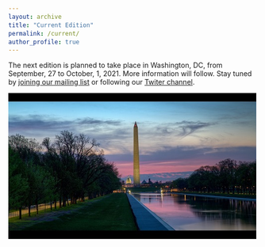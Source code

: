 ```yaml
---
layout: archive
title: "Current Edition"
permalink: /current/
author_profile: true
---
```



The next edition is planned to take place in Washington, DC, from September, 27 to October, 1, 2021. More information will follow. Stay tuned by [joining our mailing list](https://lists.uni-wuerzburg.de/mailman/listinfo/acsos) or following our [Twiter channel](https://twitter.com/@ACSOSconf).

<!-- More information can be found on the [conf.researchr.org](https://conf.researchr.org/home/acsos-2020) page. -->

![Photo of Washington DC. Taken by casajump (flickr). License: CC BY-NC-SA 2.0.](https://raw.githubusercontent.com/acsos/acsos.github.io/master/images/obelisk_500.jpg "Washington DC. Taken by casajump (flickr). License: CC BY-NC-SA 2.0.")
